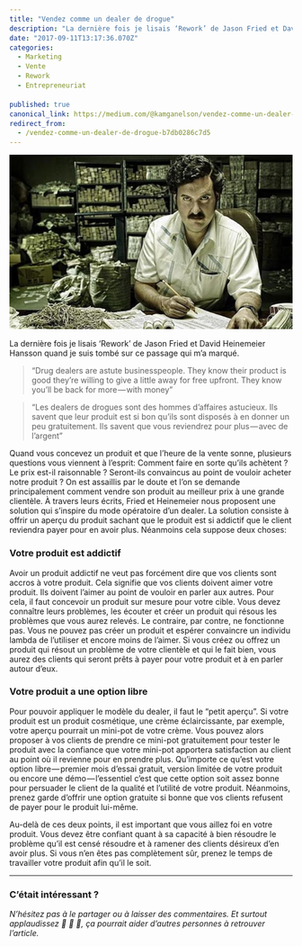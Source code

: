 ```yaml
---
title: "Vendez comme un dealer de drogue"
description: "La dernière fois je lisais ‘Rework’ de Jason Fried et David Heinemeier Hansson quand je suis tombé sur ce passage qui m’a marqué. Quand vous concevez un produit et que l’heure de la vente sonne…"
date: "2017-09-11T13:17:36.070Z"
categories: 
  - Marketing
  - Vente
  - Rework
  - Entrepreneuriat

published: true
canonical_link: https://medium.com/@kamganelson/vendez-comme-un-dealer-de-drogue-b7db0286c7d5
redirect_from:
  - /vendez-comme-un-dealer-de-drogue-b7db0286c7d5
---
```


![Pablo Escobar, “Narcos”](./asset-1.jpeg)

La dernière fois je lisais ‘Rework’ de Jason Fried et David Heinemeier Hansson quand je suis tombé sur ce passage qui m’a marqué.

> “Drug dealers are astute businesspeople. They know their product is good they’re willing to give a little away for free upfront. They know you’ll be back for more — with money”

> “Les dealers de drogues sont des hommes d’affaires astucieux. Ils savent que leur produit est si bon qu’ils sont disposés à en donner un peu gratuitement. Ils savent que vous reviendrez pour plus — avec de l’argent”

Quand vous concevez un produit et que l’heure de la vente sonne, plusieurs questions vous viennent à l’esprit: Comment faire en sorte qu’ils achètent ? Le prix est-il raisonnable ? Seront-ils convaincus au point de vouloir acheter notre produit ? On est assaillis par le doute et l’on se demande principalement comment vendre son produit au meilleur prix à une grande clientèle. À travers leurs écrits, Fried et Heinemeier nous proposent une solution qui s’inspire du mode opératoire d’un dealer. La solution consiste à offrir un aperçu du produit sachant que le produit est si addictif que le client reviendra payer pour en avoir plus. Néanmoins cela suppose deux choses:

### **Votre produit est addictif**

Avoir un produit addictif ne veut pas forcément dire que vos clients sont accros à votre produit. Cela signifie que vos clients doivent aimer votre produit. Ils doivent l’aimer au point de vouloir en parler aux autres. Pour cela, il faut concevoir un produit sur mesure pour votre cible. Vous devez connaître leurs problèmes, les écouter et créer un produit qui résous les problèmes que vous aurez relevés. Le contraire, par contre, ne fonctionne pas. Vous ne pouvez pas créer un produit et espérer convaincre un individu lambda de l’utiliser et encore moins de l’aimer. Si vous créez ou offrez un produit qui résout un problème de votre clientèle et qui le fait bien, vous aurez des clients qui seront prêts à payer pour votre produit et à en parler autour d’eux.

### **Votre produit a une option libre**

Pour pouvoir appliquer le modèle du dealer, il faut le “petit aperçu”. Si votre produit est un produit cosmétique, une crème éclaircissante, par exemple, votre aperçu pourrait un mini-pot de votre crème. Vous pouvez alors proposer à vos clients de prendre ce mini-pot gratuitement pour tester le produit avec la confiance que votre mini-pot apportera satisfaction au client au point où il revienne pour en prendre plus. Qu’importe ce qu’est votre option libre — premier mois d’essai gratuit, version limitée de votre produit ou encore une démo — l’essentiel c’est que cette option soit assez bonne pour persuader le client de la qualité et l’utilité de votre produit. Néanmoins, prenez garde d’offrir une option gratuite si bonne que vos clients refusent de payer pour le produit lui-même.

Au-delà de ces deux points, il est important que vous aillez foi en votre produit. Vous devez être confiant quant à sa capacité à bien résoudre le problème qu’il est censé résoudre et à ramener des clients désireux d’en avoir plus. Si vous n’en êtes pas complètement sûr, prenez le temps de travailler votre produit afin qu’il le soit.

---

### C’était intéressant ?

_N’hésitez pas à le partager ou à laisser des commentaires. Et surtout applaudissez 👏 👏 👏, ça pourrait aider d’autres personnes à retrouver l’article._
